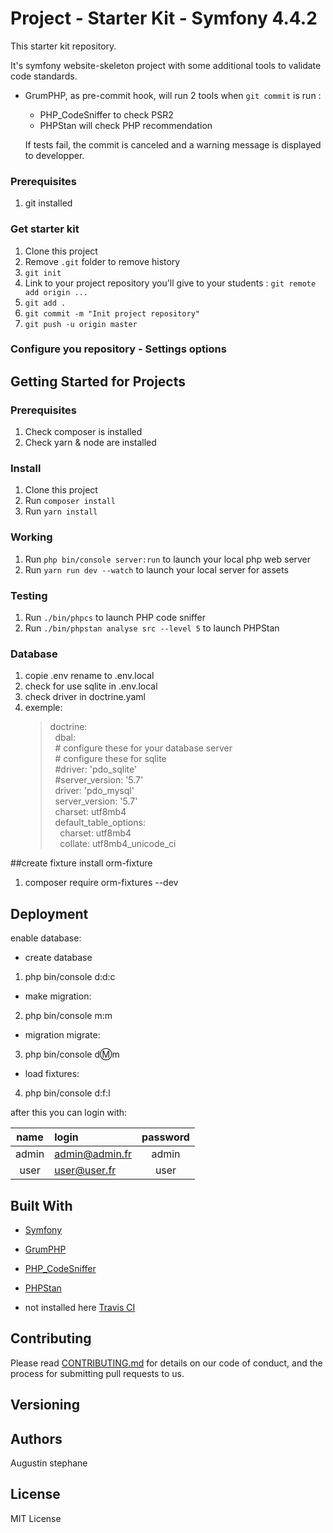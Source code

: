 # Project  - Starter Kit - Symfony 4.4.2



This starter kit repository.

It's symfony website-skeleton project with some additional tools to validate code standards.

* GrumPHP, as pre-commit hook, will run 2 tools when `git commit` is run :
  
    * PHP_CodeSniffer to check PSR2 
    * PHPStan will check PHP recommendation
     
  If tests fail, the commit is canceled and a warning message is displayed to developper.

### Prerequisites
1. git installed


### Get starter kit

1. Clone this project
2. Remove `.git` folder to remove history
3. `git init`
4. Link to your project repository you'll give to your students : `git remote add origin ...`
5. `git add .`
6. `git commit -m "Init project repository"`
7. `git push -u origin master`




### Configure you repository - Settings options



## Getting Started for Projects

### Prerequisites

1. Check composer is installed
2. Check yarn & node are installed

### Install

1. Clone this project
2. Run `composer install`
3. Run `yarn install`

### Working

1. Run `php bin/console server:run` to launch your local php web server
2. Run `yarn run dev --watch` to launch your local server for assets

### Testing

1. Run `./bin/phpcs` to launch PHP code sniffer
2. Run `./bin/phpstan analyse src --level 5` to launch PHPStan


### Database

1. copie .env rename to .env.local
2. check for use sqlite in .env.local
3. check driver in doctrine.yaml
4. exemple:
   >  doctrine: <br>
           &nbsp; dbal:<br>
         &nbsp;&nbsp;# configure these for your database server <br>
         &nbsp;&nbsp;# configure these for sqlite <br>
        &nbsp;&nbsp;#driver: 'pdo_sqlite' <br>
        &nbsp;&nbsp;#server_version: '5.7'<br>
        &nbsp;&nbsp;driver: 'pdo_mysql'<br>
        &nbsp;&nbsp;server_version: '5.7'<br>
        &nbsp;&nbsp;charset: utf8mb4<br>
        &nbsp;&nbsp;default_table_options:<br>
            &nbsp;&nbsp;&nbsp;&nbsp;charset: utf8mb4<br>
            &nbsp;&nbsp;&nbsp;&nbsp;collate: utf8mb4_unicode_ci

##create fixture install orm-fixture
1. composer require orm-fixtures --dev


## Deployment
enable database:
* create database
1. php bin/console d:d:c
* make migration:
2. php bin/console m:m
* migration migrate:
3. php bin/console d:m:m
* load fixtures:
4. php bin/console d:f:l

after this you can login with:


| name | login       | password     | 
| :------: | :------------- | :----------: | 
|admin|  admin@admin.fr | admin   | 
| user |  user@user.fr   | user | \| 

## Built With

* [Symfony](https://github.com/symfony/symfony)
* [GrumPHP](https://github.com/phpro/grumphp)

* [PHP_CodeSniffer](https://github.com/squizlabs/PHP_CodeSniffer)
* [PHPStan](https://github.com/phpstan/phpstan)
* not installed here [Travis CI](https://github.com/marketplace/travis-ci)

## Contributing

Please read [CONTRIBUTING.md](https://gist.github.com/PurpleBooth/b24679402957c63ec426) for details on our code of conduct, and the process for submitting pull requests to us.

## Versioning


## Authors

Augustin stephane

## License

MIT License




